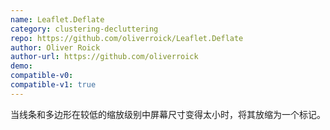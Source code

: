 ```yaml
---
name: Leaflet.Deflate
category: clustering-decluttering
repo: https://github.com/oliverroick/Leaflet.Deflate
author: Oliver Roick
author-url: https://github.com/oliverroick
demo: 
compatible-v0:
compatible-v1: true
---
```


当线条和多边形在较低的缩放级别中屏幕尺寸变得太小时，将其放缩为一个标记。
